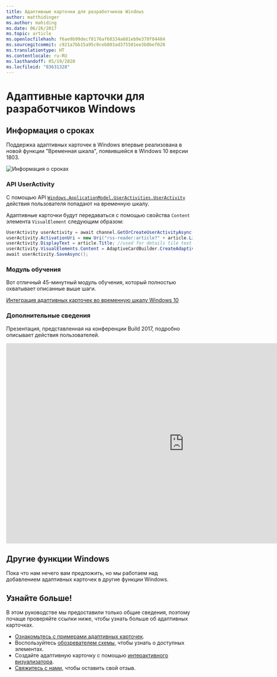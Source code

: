 ```yaml
---
title: Адаптивные карточки для разработчиков Windows
author: matthidinger
ms.author: mahiding
ms.date: 06/26/2017
ms.topic: article
ms.openlocfilehash: f6ae9b99decf8176af68334a681eb9e370f04484
ms.sourcegitcommit: c921a7bb15a95c0ceb803ad375501ee3b8bef028
ms.translationtype: HT
ms.contentlocale: ru-RU
ms.lasthandoff: 05/19/2020
ms.locfileid: "83631328"
---
```

# <a name="adaptive-cards-for-windows-developers"></a>Адаптивные карточки для разработчиков Windows

## <a name="timeline"></a>Информация о сроках

Поддержка адаптивных карточек в Windows впервые реализована в новой функции "Временная шкала", появившейся в Windows 10 версии 1803. 

![Информация о сроках](media/windows/timeline.png)

### <a name="useractivity-api"></a>API UserActivity

С помощью API [`Windows.ApplicationModel.UserActivities.UserActivity`](https://docs.microsoft.com/uwp/api/windows.applicationmodel.useractivities.useractivity) действия пользователя попадают на временную шкалу.

Адаптивные карточки будут передаваться с помощью свойства `Content` элемента `VisualElement` следующим образом:

```csharp
UserActivity userActivity = await channel.GetOrCreateUserActivityAsync(activityId, new HostName("contoso.com"));
userActivity.ActivationUri = new Uri("rss-reader:article?" + article.Link);
userActivity.DisplayText = article.Title; //used for details tile text
userActivity.VisualElements.Content = AdaptiveCardBuilder.CreateAdaptiveCardFromJson(jsonString);
await userActivity.SaveAsync();
```

### <a name="learning-module"></a>Модуль обучения

Вот отличный 45-минутный модуль обучения, который полностью охватывает описанные выше шаги.

[Интеграция адаптивных карточек во временную шкалу Windows 10](https://docs.microsoft.com/learn/modules/integrate-app-into-windows-10-timeline/)

### <a name="learn-more"></a>Дополнительные сведения

Презентация, представленная на конференции Build 2017, подробно описывает действия пользователей.

<iframe src="https://channel9.msdn.com/Events/Build/2017/B8108/player" width="960" height="540" allowFullScreen frameBorder="0"></iframe>

## <a name="other-windows-surfaces"></a>Другие функции Windows
Пока что нам нечего вам предложить, но мы работаем над добавлением адаптивных карточек в другие функции Windows.

## <a name="dive-in"></a>Узнайте больше!

В этом руководстве мы предоставили только общие сведения, поэтому почаще проверяйте ссылки ниже, чтобы узнать больше об адаптивных карточках.

* [Ознакомьтесь с примерами адаптивных карточек](http://adaptivecards.io/samples/).
* Воспользуйтесь [обозревателем схемы](http://adaptivecards.io/explorer), чтобы узнать о доступных элементах.
* Создайте адаптивную карточку с помощью [интерактивного визуализатора](http://adaptivecards.io/visualizer/index.html?hostApp=Skype).
* [Свяжитесь с нами](http://adaptivecards.io/connect), чтобы оставить свой отзыв.
